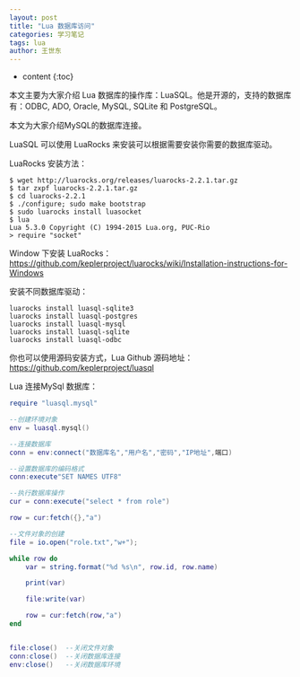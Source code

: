 ```yaml
---
layout: post
title: "Lua 数据库访问"
categories: 学习笔记
tags: lua
author: 王世东
---
```


* content
{:toc}



本文主要为大家介绍 Lua 数据库的操作库：LuaSQL。他是开源的，支持的数据库有：ODBC, ADO, Oracle, MySQL, SQLite 和 PostgreSQL。

本文为大家介绍MySQL的数据库连接。

LuaSQL 可以使用 LuaRocks 来安装可以根据需要安装你需要的数据库驱动。

LuaRocks 安装方法：

```
$ wget http://luarocks.org/releases/luarocks-2.2.1.tar.gz
$ tar zxpf luarocks-2.2.1.tar.gz
$ cd luarocks-2.2.1
$ ./configure; sudo make bootstrap
$ sudo luarocks install luasocket
$ lua
Lua 5.3.0 Copyright (C) 1994-2015 Lua.org, PUC-Rio
> require "socket"
```

Window 下安装 LuaRocks：https://github.com/keplerproject/luarocks/wiki/Installation-instructions-for-Windows

安装不同数据库驱动：

```
luarocks install luasql-sqlite3
luarocks install luasql-postgres
luarocks install luasql-mysql
luarocks install luasql-sqlite
luarocks install luasql-odbc
```

你也可以使用源码安装方式，Lua Github 源码地址：https://github.com/keplerproject/luasql

Lua 连接MySql 数据库：

```lua
require "luasql.mysql"

--创建环境对象
env = luasql.mysql()

--连接数据库
conn = env:connect("数据库名","用户名","密码","IP地址",端口)

--设置数据库的编码格式
conn:execute"SET NAMES UTF8"

--执行数据库操作
cur = conn:execute("select * from role")

row = cur:fetch({},"a")

--文件对象的创建
file = io.open("role.txt","w+");

while row do
    var = string.format("%d %s\n", row.id, row.name)

    print(var)

    file:write(var)

    row = cur:fetch(row,"a")
end


file:close()  --关闭文件对象
conn:close()  --关闭数据库连接
env:close()   --关闭数据库环境
```
